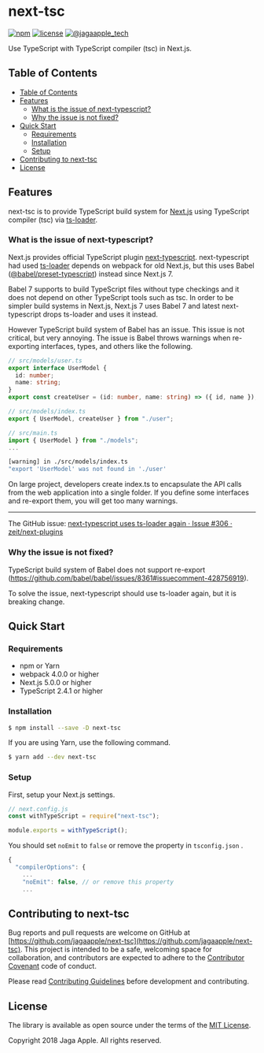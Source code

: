 <!-- ======================================================================================================================= -->
<!-- README                                                                                                                  -->
<!-- ======================================================================================================================= -->
# next-tsc

[![npm](https://img.shields.io/npm/v/next-tsc.svg)](https://www.npmjs.com/package/next-tsc)
[![license](https://img.shields.io/github/license/jagaapple/next-tsc.svg)](https://opensource.org/licenses/MIT)
[![@jagaapple_tech](https://img.shields.io/badge/contact-%40jagaapple_tech-blue.svg)](https://twitter.com/jagaapple_tech)

Use TypeScript with TypeScript compiler (tsc) in Next.js.


## Table of Contents

<!-- TOC depthFrom:2 -->

- [Table of Contents](#table-of-contents)
- [Features](#features)
  - [What is the issue of next-typescript?](#what-is-the-issue-of-next-typescript)
  - [Why the issue is not fixed?](#why-the-issue-is-not-fixed)
- [Quick Start](#quick-start)
  - [Requirements](#requirements)
  - [Installation](#installation)
  - [Setup](#setup)
- [Contributing to next-tsc](#contributing-to-next-tsc)
- [License](#license)

<!-- /TOC -->


## Features
next-tsc is to provide TypeScript build system for [Next.js](https://github.com/zeit/next.js) using TypeScript compiler (tsc)
via [ts-loader](https://github.com/TypeStrong/ts-loader).

### What is the issue of next-typescript?
Next.js provides official TypeScript plugin
[next-typescript](https://github.com/zeit/next-plugins/tree/master/packages/next-typescript).
next-typescript had used [ts-loader](https://github.com/TypeStrong/ts-loader) depends on webpack for old Next.js, but this uses
Babel ([@babel/preset-typescript](https://github.com/babel/babel/tree/master/packages/babel-preset-typescript)) instead since
Next.js 7.

Babel 7 supports to build TypeScript files without type checkings and it does not depend on other TypeScript tools such as tsc.
In order to be simpler build systems in Next.js, Next.js 7 uses Babel 7 and latest next-typescript drops ts-loader and uses it
instead.

However TypeScript build system of Babel has an issue. This issue is not critical, but very annoying.
The issue is Babel throws warnings when re-exporting interfaces, types, and others like the following.

```ts
// src/models/user.ts
export interface UserModel {
  id: number;
  name: string;
}
export const createUser = (id: number, name: string) => ({ id, name });

// src/models/index.ts
export { UserModel, createUser } from "./user";

// src/main.ts
import { UserModel } from "./models";
...
```

```bash
[warning] in ./src/models/index.ts
"export 'UserModel' was not found in './user'
```

On large project, developers create index.ts to encapsulate the API calls from the web application into a single folder. If you
define some interfaces and re-export them, you will get too many warnings.

---

The GitHub issue:
[next-typescript uses ts-loader again · Issue #306 · zeit/next-plugins](https://github.com/zeit/next-plugins/issues/306)

### Why the issue is not fixed?
TypeScript build system of Babel does not support re-export (https://github.com/babel/babel/issues/8361#issuecomment-428756919).

To solve the issue, next-typescript should use ts-loader again, but it is breaking change.


## Quick Start
### Requirements
- npm or Yarn
- webpack 4.0.0 or higher
- Next.js 5.0.0 or higher
- TypeScript 2.4.1 or higher

### Installation

```bash
$ npm install --save -D next-tsc
```

If you are using Yarn, use the following command.

```bash
$ yarn add --dev next-tsc
```

### Setup
First, setup your Next.js settings.

```js
// next.config.js
const withTypeScript = require("next-tsc");

module.exports = withTypeScript();
```

You should set `noEmit` to `false` or remove the property in `tsconfig.json` .

```js
{
  "compilerOptions": {
    ...
    "noEmit": false, // or remove this property
    ...
```


## Contributing to next-tsc
Bug reports and pull requests are welcome on GitHub at
[https://github.com/jagaapple/next-tsc](https://github.com/jagaapple/next-tsc). This project
is intended to be a safe, welcoming space for collaboration, and contributors are expected to adhere to the
[Contributor Covenant](http://contributor-covenant.org) code of conduct.

Please read [Contributing Guidelines](./.github/CONTRIBUTING.md) before development and contributing.


## License
The library is available as open source under the terms of the [MIT License](http://opensource.org/licenses/MIT).

Copyright 2018 Jaga Apple. All rights reserved.
